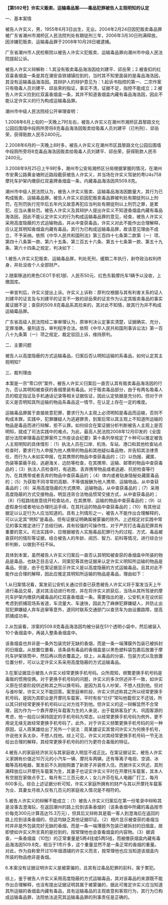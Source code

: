 **【第592号】许实义贩卖、运输毒品案——毒品犯罪被告人主观明知的认定**

一、基本案情

被告人许实义，男，1955年6月3日出生，无业。2004年2月24日因犯贩卖毒品罪被广东省潮州市湘桥区人民法院判处有期徒刑三年，2006年3月30日刑满释放。因涉嫌犯贩卖、运输毒品罪于2008年10月28日被逮捕。

广东省潮州市人民检察院以被告人许实义犯贩卖、运输毒品罪向潮州市中级人民法院提起公诉。

被告人许实义辩解称：1.其没有贩卖毒品海洛因给刘建平、邱岳荣；2.被查扣的红双喜香烟盒一条是其在潮安县铁铺镇捡到的，当时其不知里面装的是毒品海洛因，其没有运输毒品海洛因。其辩护人的辩护意见为：1.起诉书指控的第一、二宗作案只有吸毒人员刘建平、邱岳荣的指证，事实不清，证据不足，指控不能成立；2.被告人许实义捡到红双喜香烟盒一条，其并不知道香烟盒内藏有毒品海洛因，因此不能认定许实义的行为构成运输毒品罪。

潮州市中级人民法院经公开审理查明：

1.2008年6月上旬的一天晚上7时左右，被告人许实义在潮州市湘桥区昌黎路文化公园后围墙中段厕所旁将8克毒品海洛因贩卖给吸毒人员刘建平（已判刑）、邱岳荣，获得赃款人民币2400元。

2.2008年6月的一天晚上8时多，被告人许实义在潮州市区昌黎路文化公园后围墙中段厕所旁将8克毒品海洛因贩卖给吸毒人员刘建平、邱岳荣，获得赃款人民币2400元。

3.2008年9月25日上午9时多，潮州市公安局湘桥区分局根据掌握的情况，在潮州市安黄公路黄金塘附近路段截获被告人许实义，并当场在许实义驾驶的粤U4s758摩托车护架内缴获红双喜牌香烟盒一条，内藏毒品海洛因共509.8克。

潮州市中级人民法院认为，被告人许实义贩卖、运输毒品海洛因数量大，其行为已构成贩卖、运输毒品罪。被告人许实义前因犯贩卖毒品罪被判处有期徒刑以上刑罚，在刑罚执行完毕后五年内又故意再犯应当判处有期徒刑以上刑罚之罪，是累犯，应当从重处罚。被告人许实义及其辩护人提出许实义不知道香烟盒内藏有毒品海洛因，因此不能认定许实义的行为构成运输毒品罪的意见，经查，被告人许实义采用高度隐蔽的方式运输物品，并从中查获毒品，许实义对此不能作出合理解释，应认定其明知香烟盒内藏有毒品，其行为已构成运输毒品罪，故该意见理由不成立，不予采纳。依照《中华人民共和国刑法》第三百四十七条第二款第（一）项、第四十八条第一款、第六十五条、第三百五十六条、第五十七条第一款、第五十九条、第六十四条之规定，判决如下：

1.被告人许实义犯贩卖、运输毒品罪，判处死刑，缓期二年执行，剥夺政治权利终身，并处没收个人全部财产。

2.随案移送的黑色CEOT手机1部、人民币50元、红色东毅摩托车1辆予以没收，上缴国库。

一审宣判后，许实义提出上诉。许实义上诉称：原判仅根据与其有利害关系的证人刘建平的证言及与刘建平的证言不一致的邱岳荣的证言作为认定其贩卖毒品的事实属证据不足；查获的509.8克毒品系其捡来的，其对此不知情，故其行为并不构成运输霉品罪。

广东省高级人民法院经二审审理认为，原审判决认定事实清楚，证据确实、充分，定罪准确，量刑适当，审判程序合法。依照《中华人民共和国刑事诉讼法》第一百八十九条第（一）项之规定，裁定驳回上诉，维持原判。

二、主要问题

被告人以高度隐蔽的方式运输毒品，归案后否认明知运输的系毒品，如何认定其主观明知?

三、裁判理由

本案是一宗“零口供”案件，被告人许实义归案后一直否认其有贩卖毒品海洛因的行为，否认其明知被查获的香烟里装有毒品。对于贩卖毒品部分，由于有两名吸毒人员的稳定指证及手机通话记录等相关证据佐证，因此认定依据是充分的。但对于许实义是否明知其所运输的物品系毒品这一情节，在认定上存在一定的难度。

运输毒品罪属于直接故意犯罪，要求行为人主观上必须明知是毒品而运输，否则不构成本罪。实践中，犯罪嫌疑人为逃避罪责，到案后常以其主观上不知道所运输的物品是毒品而进行辩解，拒不认罪。如何综合在案证据分析判断被告人主观上是否明知，就成了司法实践中的难点。为此，最高人民法院2008年12月印发的《全国部分法院审理毒品犯罪案件工作座谈会纪要》第十条列举规定了十种可以推定被告人主观明知的具体情形：（1）执法人员在口岸、机场、车站、港口和其他检查站点检查时，要求行为人申报为他人携带的物品和其他疑似毒品物，并告知其法律责任，而行为人未如实申报，在其携带的物品中查获毒品的；（2）以伪报、藏匿、伪装等蒙蔽手段，逃避海关、边防等检查，在其携带、运输、邮寄的物品中查获毒品的；（3）执法人员检查时，有逃跑、丢弃携带物品或者逃避、抗拒检查等行为，在其携带或者丢弃的物品中查获毒品的；（4）体内或者贴身隐秘处藏匿毒品的；（5）为获取不同寻常的高额、不等值报酬为他人携带、运输物品，从中查获毒品的；（6）采用高度隐蔽的方式携带、运输物品，从中查获毒品的；（7）采用高度隐蔽的方式交接物品，明显违背合法物品惯常交接方式，从中查获毒品的；（8）行程路线故意绕开检查站点，在其携带、运输的物品中查获毒品的；（9）以虚假身份或者地址办理托运手续，在其托运的物品中查获毒品的；（10）有其他证据足以认定行为人应当知道的。具有上列情形之一，被告人不能作出合理解释的，可以认定其“明知”是毒品，但有证据证明确属被蒙骗的除外。上述规定对实践中常见的事实推定进行了总结归纳，具有较强的可操作性，对于严厉打击毒品犯罪具有重要的意义。司法实践中，应根据被告人实施毒品犯罪行为的过程、方式、毒品被查获时的情形等证据，结合被告人的年龄、阅历、智力、前科等情况，进行综合分析判断，以做到不枉不纵。

具体到本案，虽然被告人许实义归案后一直否认其明知被查获的香烟盒中所装的物品是毒品，也缺乏目击证人、同案犯等其他证据来认定许实义明知所运输的物品是毒品。但是，由于在案证据显示许实义是以高度隐蔽的方式运输毒品，且其对此不能作出合理的解释，因此应推定其明知所运输的物品是毒品，理由如下：

1.从归案情况看，案发前公安机关通过侦查已获悉被告人许实义将于案发当天上午进行毒品交易，遂对其活动进行布控，并在将许实义抓获后，当场从其所驾驶的摩托车护架内缴获内藏毒品的红双喜香烟盒一条。需要指出的是，公安机关在设伏前考虑到抓捕现场系省道，车流量大、车速快，因此为了麻痹犯罪嫌疑人，并防止出现犯罪嫌疑人弃车逃窜等意外，遂同时联系交通部门以查货车为由设置路障，提高抓捕成功率。

2.从包装看，涉案的509.8克毒品海洛因均被分装在51个透明小袋中，然后被装入10个香烟盒中，再装入整条香烟盒中。

该香烟盒也并非是一条外包装完好无缺的香烟，而是一条一端薄膜外包装已被拆封的旧烟盒。从放置位置看，该条装有毒品的香烟盒是以黑色塑料袋包裹后放置于摩托车护架铁筒中，然后再以雨衣覆盖之。综上，从毒品的分装、包装方式以及放置位置分析，可以认定许实义系采用高度隐蔽的方式运输毒品。

3.在案证据显示被告人许实义经常更换手机号码。众所周知，频繁更换手机号码是毒贩的惯用伎俩。对于更换手机号码的问题，许实义的多次供述并不一致，如许实义原在侦查阶段供述称其之所以换号码，是因为其与人吵架，不想人找到他。但对与谁吵架，许实义又不能回答。案至庭审阶段，许实义供述称其之所以经常更换手机号码，是因为其职业是开摩托车载客，平时有些“烂仔”常叫他载但又不还钱，所以其只好经常更换手机号码以让对方找不到他。但许实义的这一辩解显然不合常理，因为作为一个靠开摩托车载客为生的人来说，出于载熟客及扩大、巩固客源的考虑，他一般应以保持固定的手机号码为常态，以经常更换手机号码为例外，更不用说无缘无故经常更换手机号码了。此外，对于许实义频繁更换手机号码的另一种原因，证人周某雄给出了另外一个说法：周某雄证实其曾问许实义为何换手机号，许说他关系太杂，不想人找他。综上可见，许实义对其经常更换手机号码一节无法给出合理的解释，其经常更换手机号码的行为更符合毒贩的特征。

4.被告人的家庭经济状况与其家庭收入明显不成正比。在案证据证实，被告人许实义家拥有价值近10万元的小汽车一辆、摩托车两辆，还有等离子电视、空调、冰箱等高档电器，案发前不久刚刚购置了新房子并装修入住。而据许实义供述，其刑满释放后以开摩托车载客为生，其妻子也证实许实义平时在开摩托车载客，其本人有空就在家做点手工，每月有二三百元收人；女儿许芬在私人电器厂打工，每月600多元。综合上述证据分析可知，许实义家庭所拥有的财产与其以开摩托车载客为业、其妻女月收入仅有几百元的家庭收入情况是不相符的。

5.被告人许实义的辩解不能成立：（1）被告人许实义归案后在第一份笔录中辩称其是没事去澄海玩，在返回潮州的路上捡到该条香烟的（该条香烟中所藏的毒品按市价每克300元计算高达15.3万元），但其后又辩称其是载一客人到澄海后在返回的路上捡到该条香烟的，但这均缺乏其他证据印证。（2）相片显示被查获的香烟当时并非是外包装完好无缺的香烟，而是一条一端薄膜外包装已被拆封的旧烟盒，故即使如许实义所言真的是捡到的，按常理他也会查看烟盒的内容物。（3）据调查，一条香烟盒（10包）的正常重量是5两4钱或5两5钱，而被缴获烟盒内藏有毒品海洛因509.8克，相当于1市斤多，这个重量显然不是一条正常的香烟的重量。对此，作为自称曾开过10年烟酒铺的许实义而言，按常理他也应当知道该烟盒内所装的物品绝非是香烟。

6.本案没有证据证明许实义是被蒙骗的，且其有过毒品犯罪的前科，属于累犯。

综上，鉴于被告人许实义采用高度隐蔽的方式运输毒品，其对该毒品的来源既不能作出合理解释，也没有提出证据证明其属于被蒙骗的，据此可推定许实义应当知道其所运输的香烟盒内藏有毒品，具有运输毒品的主观故意和客观行为，其行为已构成运输毒品罪，法院依法追究其运输毒品罪的刑事责任是正确的。